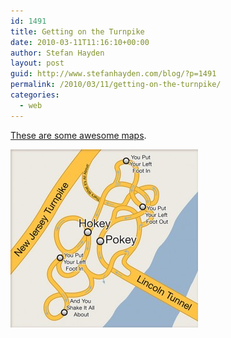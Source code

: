 ```yaml
---
id: 1491
title: Getting on the Turnpike
date: 2010-03-11T11:16:10+00:00
author: Stefan Hayden
layout: post
guid: http://www.stefanhayden.com/blog/?p=1491
permalink: /2010/03/11/getting-on-the-turnpike/
categories:
  - web
---
```

<a href="http://niemann.blogs.nytimes.com/2010/03/10/my-way/">These are some awesome maps</a>.

<a href="http://niemann.blogs.nytimes.com/2010/03/10/my-way/"><img src="/wp-content/uploads/2010/03/05Turnpike-300x285.jpg" alt="" title="05Turnpike" width="300" height="285" class="alignnone size-medium wp-image-1490" /></a>